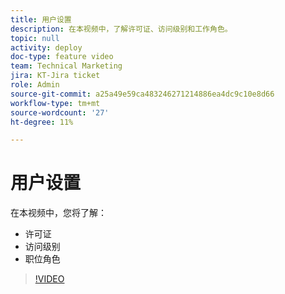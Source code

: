 ```yaml
---
title: 用户设置
description: 在本视频中，了解许可证、访问级别和工作角色。
topic: null
activity: deploy
doc-type: feature video
team: Technical Marketing
jira: KT-Jira ticket
role: Admin
source-git-commit: a25a49e59ca483246271214886ea4dc9c10e8d66
workflow-type: tm+mt
source-wordcount: '27'
ht-degree: 11%

---
```


# 用户设置

在本视频中，您将了解：

* 许可证
* 访问级别
* 职位角色

>[!VIDEO](https://video.tv.adobe.com/v/335066/?quality=12&learn=on)

